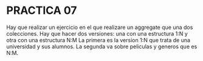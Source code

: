  # PRACTICA 07
Hay que realizar un ejercicio en el que realizare un aggregate que una dos colecciones.
Hay que hacer dos versiones: una con una estructura 1:N y otra con una estructura N:M
La primera es la version 1:N que trata de una universidad y sus alumnos.
La segunda va sobre peliculas y generos que es N:M.
